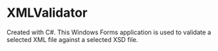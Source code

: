 # XMLValidator
Created with C#. This Windows Forms application is used to validate a selected XML file against a selected XSD file.
